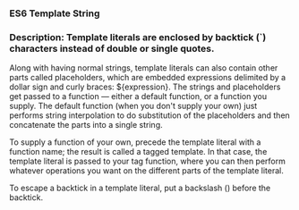 ### ES6 Template String

### Description: Template literals are enclosed by backtick (`) characters instead of double or single quotes.

Along with having normal strings, template literals can also contain other parts called placeholders, which are embedded expressions delimited by a dollar sign and curly braces: ${expression}. The strings and placeholders get passed to a function — either a default function, or a function you supply. The default function (when you don't supply your own) just performs string interpolation to do substitution of the placeholders and then concatenate the parts into a single string.

To supply a function of your own, precede the template literal with a function name; the result is called a tagged template. In that case, the template literal is passed to your tag function, where you can then perform whatever operations you want on the different parts of the template literal.

To escape a backtick in a template literal, put a backslash (\) before the backtick.
